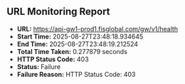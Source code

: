 ## URL Monitoring Report

- **URL:** https://api-gw1-prod1.fisglobal.com/gw/v1/health
- **Start Time:** 2025-08-27T23:48:18.934645
- **End Time:** 2025-08-27T23:48:19.212524
- **Total Time Taken:** 0.277879 seconds
- **HTTP Status Code:** 403
- **Status:** Failure
- **Failure Reason:** HTTP Status Code: 403
